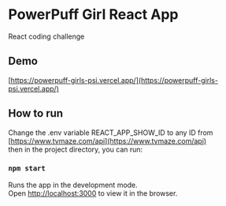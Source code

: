 # PowerPuff Girl React App

React coding challenge

## Demo

[https://powerpuff-girls-psi.vercel.app/](https://powerpuff-girls-psi.vercel.app/)

## How to run

Change the .env variable REACT_APP_SHOW_ID to any ID from [https://www.tvmaze.com/api](https://www.tvmaze.com/api) \
then in the project directory, you can run:

### `npm start`

Runs the app in the development mode.\
Open [http://localhost:3000](http://localhost:3000) to view it in the browser.

